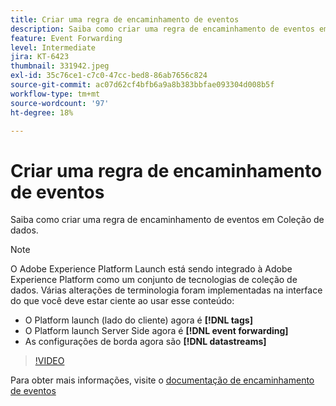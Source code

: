 ```yaml
---
title: Criar uma regra de encaminhamento de eventos
description: Saiba como criar uma regra de encaminhamento de eventos em Coleção de dados.
feature: Event Forwarding
level: Intermediate
jira: KT-6423
thumbnail: 331942.jpeg
exl-id: 35c76ce1-c7c0-47cc-bed8-86ab7656c824
source-git-commit: ac07d62cf4bfb6a9a8b383bbfae093304d008b5f
workflow-type: tm+mt
source-wordcount: '97'
ht-degree: 18%

---
```


# Criar uma regra de encaminhamento de eventos

Saiba como criar uma regra de encaminhamento de eventos em Coleção de dados.

>[!NOTE]
>
>O Adobe Experience Platform Launch está sendo integrado à Adobe Experience Platform como um conjunto de tecnologias de coleção de dados. Várias alterações de terminologia foram implementadas na interface do que você deve estar ciente ao usar esse conteúdo:
>
> * O Platform launch (lado do cliente) agora é **[!DNL tags]**
> * O Platform launch Server Side agora é **[!DNL event forwarding]**
> * As configurações de borda agora são **[!DNL datastreams]**

>[!VIDEO](https://video.tv.adobe.com/v/331942?quality=12&learn=on)

Para obter mais informações, visite o [documentação de encaminhamento de eventos](https://experienceleague.adobe.com/docs/experience-platform/tags/event-forwarding/overview.html)